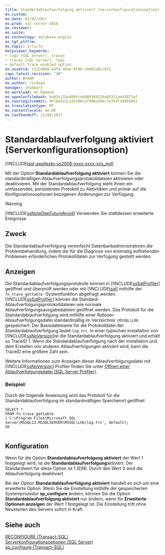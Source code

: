 ```yaml
---
title: Standardablaufverfolgung aktiviert (Serverkonfigurationsoption) | Microsoft-Dokumentation
ms.custom: 
ms.date: 03/02/2017
ms.prod: sql-server-2016
ms.reviewer: 
ms.suite: 
ms.technology: database-engine
ms.tgt_pltfrm: 
ms.topic: article
helpviewer_keywords:
- logs [SQL Server], traces
- traces [SQL Server], logs
- default trace enabled option
ms.assetid: 1322d668-44f4-469e-8fd6-e0d02a81c8f2
caps.latest.revision: "36"
author: BYHAM
ms.author: rickbyh
manager: jhubbard
ms.workload: On Demand
ms.openlocfilehash: ba02c132e489fc4dd09304120a05311ae93871af
ms.sourcegitcommit: 9678eba3c2d3100cef408c69bcfe76df49803d63
ms.translationtype: MT
ms.contentlocale: de-DE
ms.lasthandoff: 11/09/2017
---
```

# <a name="default-trace-enabled-server-configuration-option"></a>Standardablaufverfolgung aktiviert (Serverkonfigurationsoption)
[!INCLUDE[tsql-appliesto-ss2008-xxxx-xxxx-xxx_md](../../includes/tsql-appliesto-ss2008-xxxx-xxxx-xxx-md.md)]

  Mit der Option **Standardablaufverfolgung aktiviert** können Sie die standardmäßigen Ablaufverfolgungsprotokolldateien aktivieren oder deaktivieren. Mit der Standardablaufverfolgung steht Ihnen ein umfassendes, persistentes Protokoll zu Aktivitäten und primär auf die Konfigurationsoptionen bezogenen Änderungen zur Verfügung.  
  
> [!WARNING]  
>  [!INCLUDE[ssNoteDepFutureAvoid](../../includes/ssnotedepfutureavoid-md.md)] Verwenden Sie stattdessen erweiterte Ereignisse.  
  
## <a name="purpose"></a>Zweck  
 Die Standardablaufverfolgung vereinfacht Datenbankadministratoren die Problembehandlung, indem die für die Diagnose von erstmalig auftretenden Problemen erforderlichen Protokolldaten zur Verfügung gestellt werden.  
  
## <a name="viewing"></a>Anzeigen  
 Die Standardablaufverfolgungsprotokolle können in [!INCLUDE[ssSqlProfiler](../../includes/sssqlprofiler-md.md)] geöffnet und überprüft werden oder mit [!INCLUDE[tsql](../../includes/tsql-md.md)] mithilfe der `fn_trace_gettable` -Systemfunktion abgefragt werden. [!INCLUDE[ssSqlProfiler](../../includes/sssqlprofiler-md.md)] können die Standard-Ablaufverfolgungsprotokolldateien wie normale Ablaufverfolgungsausgabedateien geöffnet werden. Das Protokoll für die Standardablaufverfolgung wird mithilfe einer Rollover-Ablaufverfolgungsdatei standardmäßig im Verzeichnis `\MSSQL\LOG` gespeichert. Der Basisdateiname für die Protokolldatei der Standardablaufverfolgung lautet `log.trc`. In einer typischen Installation von [!INCLUDE[ssNoVersion](../../includes/ssnoversion-md.md)]ist die Standardablaufverfolgung aktiviert und erhält so TraceID 1. Wenn die Standardablaufverfolgung nach der Installation und dem Erstellen von anderen Ablaufverfolgungen aktiviert wird, kann die TraceID eine größere Zahl sein.  
  
 Weitere Informationen zum Anzeigen dieser Ablaufverfolgungsdatei mit [!INCLUDE[ssNoVersion](../../includes/ssnoversion-md.md)] Profiler finden Sie unter [Öffnen einer Ablaufverfolgungsdatei &#40;SQL Server Profiler&#41;](../../tools/sql-server-profiler/open-a-trace-file-sql-server-profiler.md).  
  
### <a name="example"></a>Beispiel:  
 Durch die folgende Anweisung wird das Protokoll für die Standardablaufverfolgung im standardmäßigen Speicherort geöffnet:  
  
```  
SELECT *   
FROM fn_trace_gettable  
('C:\Program Files\Microsoft SQL Server\MSSQL13.MSSQLSERVER\MSSQL\LOG\log.trc', default);  
GO  
  
```  
  
## <a name="configuring"></a>Konfiguration  
 Wenn für die Option **Standardablaufverfolgung aktiviert** der Wert 1 festgelegt wird, ist die **Standardablaufverfolgung**aktiviert. Der Standardwert für diese Option ist 1 (EIN). Durch den Wert 0 wird die Ablaufverfolgung deaktiviert.  
  
 Bei der Option **Standardablaufverfolgung aktiviert** handelt es sich um eine erweiterte Option. Wenn Sie die Einstellung mithilfe der gespeicherten Systemprozedur **sp_configure** ändern, können Sie die Option **Standardablaufverfolgung aktiviert** nur ändern, wenn für **Erweiterte Optionen anzeigen** der Wert 1 festgelegt ist. Die Einstellung tritt ohne Neustarten des Servers sofort in Kraft.  
  
## <a name="see-also"></a>Siehe auch  
 [RECONFIGURE &#40;Transact-SQL&#41;](../../t-sql/language-elements/reconfigure-transact-sql.md)   
 [Serverkonfigurationsoptionen &#40;SQL Server&#41;](../../database-engine/configure-windows/server-configuration-options-sql-server.md)   
 [sp_configure &#40;Transact-SQL&#41;](../../relational-databases/system-stored-procedures/sp-configure-transact-sql.md)  
  
  
